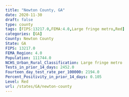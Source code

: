 ```yaml
---
title: "Newton County, GA"
date: 2020-11-30
draft: false
type: county
tags: [FIPS:13217.0,FEMA:4.0,Large fringe metro,Red]
categories: [GA]
County: Newton County
State: GA
FIPS: 13217.0
FEMA_Region: 4.0
Population: 111744.0
NCHS_Urban_Rural_Classification: Large fringe metro
Tests_in_prior_14_days: 2452.0
Fourteen_day_test_rate_per_100000: 2194.0
Percent_Positivity_in_prior_14_days: 0.105
Level: Red
url: /states/GA/newton-county
---
```



